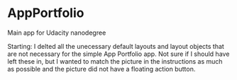 # AppPortfolio
Main app for Udacity nanodegree

Starting:
I delted all the unecessary default layouts and layout objects that are not necessary for the simple App Portfolio app.
Not sure if I should have left these in, but I wanted to match the picture in the instructions as much as possible and the picture did not have a floating action button. 
